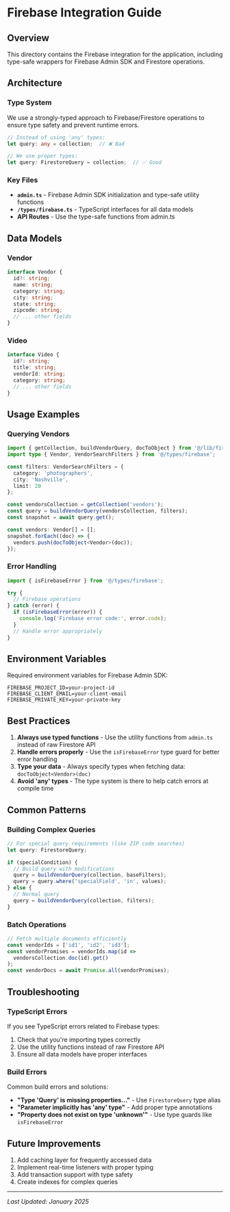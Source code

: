 # Firebase Integration Guide

## Overview

This directory contains the Firebase integration for the application, including type-safe wrappers for Firebase Admin SDK and Firestore operations.

## Architecture

### Type System

We use a strongly-typed approach to Firebase/Firestore operations to ensure type safety and prevent runtime errors.

```typescript
// Instead of using 'any' types:
let query: any = collection;  // ❌ Bad

// We use proper types:
let query: FirestoreQuery = collection;  // ✅ Good
```

### Key Files

- **`admin.ts`** - Firebase Admin SDK initialization and type-safe utility functions
- **`/types/firebase.ts`** - TypeScript interfaces for all data models
- **API Routes** - Use the type-safe functions from admin.ts

## Data Models

### Vendor
```typescript
interface Vendor {
  id?: string;
  name: string;
  category: string;
  city: string;
  state: string;
  zipcode: string;
  // ... other fields
}
```

### Video
```typescript
interface Video {
  id?: string;
  title: string;
  vendorId: string;
  category: string;
  // ... other fields
}
```

## Usage Examples

### Querying Vendors
```typescript
import { getCollection, buildVendorQuery, docToObject } from '@/lib/firebase/admin';
import type { Vendor, VendorSearchFilters } from '@/types/firebase';

const filters: VendorSearchFilters = {
  category: 'photographers',
  city: 'Nashville',
  limit: 20
};

const vendorsCollection = getCollection('vendors');
const query = buildVendorQuery(vendorsCollection, filters);
const snapshot = await query.get();

const vendors: Vendor[] = [];
snapshot.forEach((doc) => {
  vendors.push(docToObject<Vendor>(doc));
});
```

### Error Handling
```typescript
import { isFirebaseError } from '@/types/firebase';

try {
  // Firebase operations
} catch (error) {
  if (isFirebaseError(error)) {
    console.log('Firebase error code:', error.code);
  }
  // Handle error appropriately
}
```

## Environment Variables

Required environment variables for Firebase Admin SDK:

```env
FIREBASE_PROJECT_ID=your-project-id
FIREBASE_CLIENT_EMAIL=your-client-email
FIREBASE_PRIVATE_KEY=your-private-key
```

## Best Practices

1. **Always use typed functions** - Use the utility functions from `admin.ts` instead of raw Firestore API
2. **Handle errors properly** - Use the `isFirebaseError` type guard for better error handling
3. **Type your data** - Always specify types when fetching data: `docToObject<Vendor>(doc)`
4. **Avoid 'any' types** - The type system is there to help catch errors at compile time

## Common Patterns

### Building Complex Queries
```typescript
// For special query requirements (like ZIP code searches)
let query: FirestoreQuery;

if (specialCondition) {
  // Build query with modifications
  query = buildVendorQuery(collection, baseFilters);
  query = query.where('specialField', 'in', values);
} else {
  // Normal query
  query = buildVendorQuery(collection, filters);
}
```

### Batch Operations
```typescript
// Fetch multiple documents efficiently
const vendorIds = ['id1', 'id2', 'id3'];
const vendorPromises = vendorIds.map(id => 
  vendorsCollection.doc(id).get()
);
const vendorDocs = await Promise.all(vendorPromises);
```

## Troubleshooting

### TypeScript Errors

If you see TypeScript errors related to Firebase types:

1. Check that you're importing types correctly
2. Use the utility functions instead of raw Firestore API
3. Ensure all data models have proper interfaces

### Build Errors

Common build errors and solutions:

- **"Type 'Query' is missing properties..."** - Use `FirestoreQuery` type alias
- **"Parameter implicitly has 'any' type"** - Add proper type annotations
- **"Property does not exist on type 'unknown'"** - Use type guards like `isFirebaseError`

## Future Improvements

1. Add caching layer for frequently accessed data
2. Implement real-time listeners with proper typing
3. Add transaction support with type safety
4. Create indexes for complex queries

---

*Last Updated: January 2025*